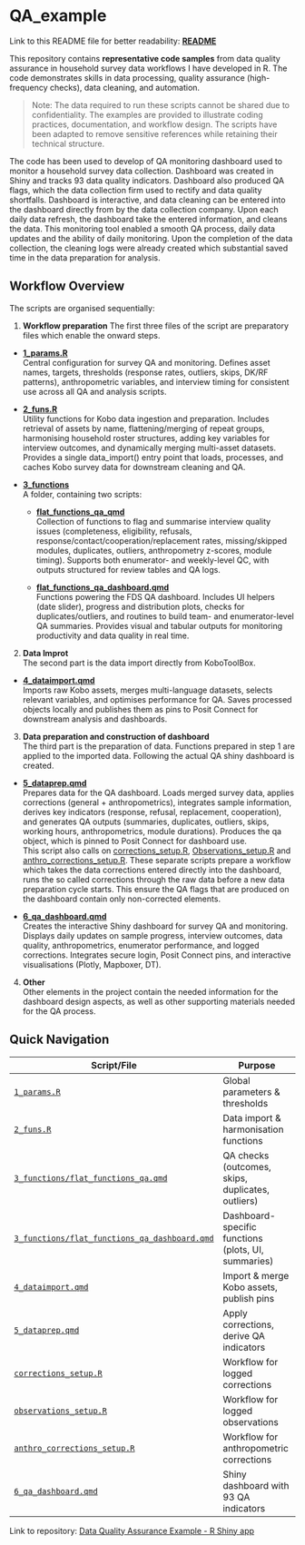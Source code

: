# QA_example

Link to this README file for better readability: [**README**](https://github.com/KPetragit/QA_example-/blob/main/README.md)

This repository contains **representative code samples** from data quality assurance in household survey data workflows I have developed in R. The code demonstrates skills in data processing, quality assurance (high-frequency checks), data cleaning, and automation.  
> Note: The data required to run these scripts cannot be shared due to confidentiality. The examples are provided to illustrate coding practices, documentation, and workflow design. The scripts have been adapted to remove sensitive references while retaining their technical structure.

The code has been used to develop of QA monitoring dashboard used to monitor a household survey data collection. Dashboard was created in Shiny and tracks 93 data quality indicators. 
Dashboard also produced QA flags, which the data collection firm used to rectify and data quality shortfalls. Dashboard is interactive, and data cleaning can be entered into the dashboard directly from by the data collection company. Upon each daily data refresh, the dashboard take the 
entered information, and cleans the data. This monitoring tool enabled a smooth QA process, daily data updates and the ability of daily monitoring. Upon the completion of the data collection, the cleaning logs were already created which 
substantial saved time in the data preparation for analysis. 

## Workflow Overview

The scripts are organised sequentially:

1. **Workflow preparation**
The first three files of the script are preparatory files which enable the onward steps. 

- [**1_params.R**](https://github.com/KPetragit/QA_example-/blob/main/1_params.R)  
Central configuration for survey QA and monitoring. Defines asset names, targets, thresholds (response rates, outliers, skips, DK/RF patterns), anthropometric variables, and interview timing for consistent use across all QA and analysis scripts.

- [**2_funs.R**](https://github.com/KPetragit/QA_example-/blob/main/2_funs.R)  
Utility functions for Kobo data ingestion and preparation. Includes retrieval of assets by name, flattening/merging of repeat groups, harmonising household roster structures, adding key variables for interview outcomes, and dynamically merging multi-asset datasets. Provides a single data_import() entry point that loads, processes, and caches Kobo survey data for downstream cleaning and QA.

- [**3_functions**](https://github.com/KPetragit/QA_example-/tree/main/3_functions)  
  A folder, containing two scripts:

  - [**flat_functions_qa_qmd**](https://github.com/KPetragit/QA_example-/blob/main/3_functions/flat_functions_qa.qmd)  
  Collection of functions to flag and summarise interview quality issues (completeness, eligibility, refusals, response/contact/cooperation/replacement rates, missing/skipped modules, duplicates, outliers, anthropometry z-scores, module timing). Supports both enumerator- and weekly-level QC, with outputs structured for review tables and QA logs.

  - [**flat_functions_qa_dashboard.qmd**](https://github.com/KPetragit/QA_example-/blob/main/3_functions/flat_functions_qa_dashboard.qmd)  
  Functions powering the FDS QA dashboard. Includes UI helpers (date slider), progress and distribution plots, checks for duplicates/outliers, and routines to build team- and enumerator-level QA summaries. Provides visual and tabular outputs for monitoring productivity and data quality in real time.

2. **Data Improt**  
The second part is the data import directly from KoboToolBox. 

- [**4_dataimport.qmd**](https://github.com/KPetragit/QA_example-/blob/main/4_dataimport.qmd)  
Imports raw Kobo assets, merges multi-language datasets, selects relevant variables, and optimises performance for QA. Saves processed objects locally and publishes them as pins to Posit Connect for downstream analysis and dashboards.

3. **Data preparation and construction of dashboard**  
The third part is the preparation of data. Functions prepared in step 1 are applied to the imported data. Following the actual QA shiny dashboard is created. 

- [**5_dataprep.qmd**](https://github.com/KPetragit/QA_example-/blob/main/5_dataprep.qmd)  
Prepares data for the QA dashboard. Loads merged survey data, applies corrections (general + anthropometrics), integrates sample information, derives key indicators (response, refusal, replacement, cooperation), and generates QA outputs (summaries, duplicates, outliers, skips, working hours, anthropometrics, module durations). Produces the qa object, which is pinned to Posit Connect for dashboard use.  
This script also calls on [corrections_setup.R](https://github.com/KPetragit/QA_example-/blob/main/corrections_setup.R), [Observations_setup.R](https://github.com/KPetragit/QA_example-/blob/main/Observations_setup.R) and [anthro_corrections_setup.R](https://github.com/KPetragit/QA_example-/blob/main/anthro_corrections_setup.R). These separate scripts prepare a workflow which takes the data corrections 
entered directly into the dashboard, runs the so called corrections through the raw data before a new data preparation cycle starts. This ensure the QA flags that are produced on the dashboard
contain only non-corrected elements. 

- [**6_qa_dashboard.qmd**](https://github.com/KPetragit/QA_example-/blob/main/6_qa_dashboard.qmd)  
Creates the interactive Shiny dashboard for survey QA and monitoring. Displays daily updates on sample progress, interview outcomes, data quality, anthropometrics, enumerator performance, and logged corrections. Integrates secure login, Posit Connect pins, and interactive visualisations (Plotly, Mapboxer, DT).

4. **Other**  
Other elements in the project contain the needed information for the dashboard design aspects, as well as other supporting materials needed for the QA process. 

## Quick Navigation  

| Script/File                     | Purpose                                    |
|---------------------------------|--------------------------------------------|
| [`1_params.R`](1_params.R)                    | Global parameters & thresholds             |
| [`2_funs.R`](2_funs.R)                      | Data import & harmonisation functions      |
| [`3_functions/flat_functions_qa.qmd`](3_functions/flat_functions_qa.qmd)         | QA checks (outcomes, skips, duplicates, outliers) |
| [`3_functions/flat_functions_qa_dashboard.qmd`](3_functions/flat_functions_qa_dashboard.qmd) | Dashboard-specific functions (plots, UI, summaries) |
| [`4_dataimport.qmd`](4_dataimport.qmd)              | Import & merge Kobo assets, publish pins   |
| [`5_dataprep.qmd`](5_dataprep.qmd)                | Apply corrections, derive QA indicators    |
| [`corrections_setup.R`](corrections_setup.R)           | Workflow for logged corrections            |
| [`observations_setup.R`](observations_setup.R)          | Workflow for logged observations           |
| [`anthro_corrections_setup.R`](anthro_corrections_setup.R)    | Workflow for anthropometric corrections    |
| [`6_qa_dashboard.qmd`](6_qa_dashboard.qmd)            | Shiny dashboard with 93 QA indicators      |


Link to repository: [Data Quality Assurance Example - R Shiny app](https://github.com/KPetragit/QA_example-)